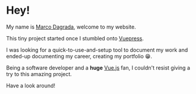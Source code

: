 # Hey!
My name is [Marco Dagrada](https://www.linkedin.com/in/marcodagrada/), welcome to my website.

This tiny project started once I stumbled onto [Vuepress](https://vuepress.vuejs.org/).

I was looking for a quick-to-use-and-setup tool to document my work and ended-up documenting my career, creating my portfolio :grin:.

Being a software developer and a **huge** [Vue.js](https://vuejs.org/) fan, I couldn't resist giving a try to this amazing project.

Have a look around!
